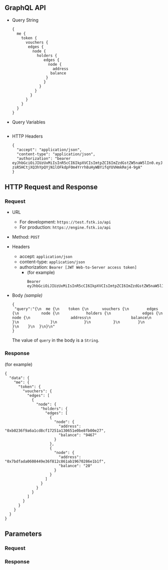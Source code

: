 
# 

## GraphQL API

- Query String
  ```
  {
    me {
      token {
        vouchers {
         edges {
           node {
             holders {
                edges {
                  node {
                    address
                   balance
                 }
                }
              }
            }
          }
        }
      }
    }
  }
  ```
- Query Variables

  ```
  
  ```
- HTTP Headers 
  ```
  {
    "accept": "application/json",
    "content-type": "application/json",
    "authorization": "bearer eyJhbGciOiJIUzUxMiIsInR5cCI6IkpXVCIsImtpZCI6ImZzdGstZW5naW5lIn0.eyJ1aWQiOiLDr1xiw73Ch8KDSFx1MDAxMcOowo5awrvCqsOAXHUwMDAywrwmIiwiaWF0IjoxNTM4NTYyODAyLCJleHAiOjE1Mzg2NDkyMDIsImF1ZCI6InVybjpmc3RrOmVuZ2luZSIsImlzcyI6InVybjpmc3RrOmVuZ2luZSIsInN1YiI6InVybjpmc3RrOmVuZ2luZTphY2Nlc3NfdG9rZW4ifQ.sGfxYe16aRx_vmvzlRps_gcyTeQD-zsR5HCtjXQ3hYpQYjN1lOFkdpF0m4Yrrh8uHyWBYifqYUVHmkRej4-9gA"
  }
  ```

## HTTP Request and Response
### Request

- URL
  - For development: `https://test.fstk.io/api`
  - For production: `https://engine.fstk.io/api`

- Method: `POST`

- Headers
  - accept: `application/json`
  - content-type: `application/json` 
  - authorization: `Bearer [JWT Web-to-Server access token]`
    - (for example)
      ```
      Bearer eyJhbGciOiJIUzUxMiIsInR5cCI6IkpXVCIsImtpZCI6ImZzdGstZW5naW5lIn0.eyJ1aWQiOiLDr1xiw73Ch8KDSFx1MDAxMcOowo5awrvCqsOAXHUwMDAywrwmIiwiaWF0IjoxNTM4NzA5MDM2LCJleHAiOjE1Mzg3OTU0MzYsImF1ZCI6InVybjpmc3RrOmVuZ2luZSIsImlzcyI6InVybjpmc3RrOmVuZ2luZSIsInN1YiI6InVybjpmc3RrOmVuZ2luZTphY2Nlc3NfdG9rZW4ifQ.msJZ61FHIkKtjUpDs4sx1Kk1rb9vdhus3ntUDj6rHNmsygiHTgOEMQFJMtVqtWqkNgrtRgGpngq8Rf47xTT53g
      ```

- Body
  _(sample)_
  ``` 
  {  
   "query":"{\n  me {\n    token {\n      vouchers {\n        edges {\n          node {\n            holders {\n              edges {\n                node {\n                  address\n                  balance\n                }\n              }\n            }\n          }\n        }\n      }\n    }\n  }\n}\n"
  }
  ```
  The value of `query` in the body is a `String`. 


### Response
(for example)
```
{
  "data": {
    "me": {
      "token": {
        "vouchers": {
          "edges": [
            {
              "node": {
                "holders": {
                  "edges": [
                    {
                      "node": {
                        "address": "0xb0236f9a6a1cd8cf17251a130651e0be8fb00e27",
                        "balance": "9467"
                      }
                    },
                    {
                      "node": {
                        "address": "0x7bdfada0608449e36f812c861ab19670286e1b1f",
                        "balance": "20"
                      }
                    }
                  ]
                }
              }
            }
          ]
        }
      }
    }
  }
}
```



## Parameters
### Request 


### Response

